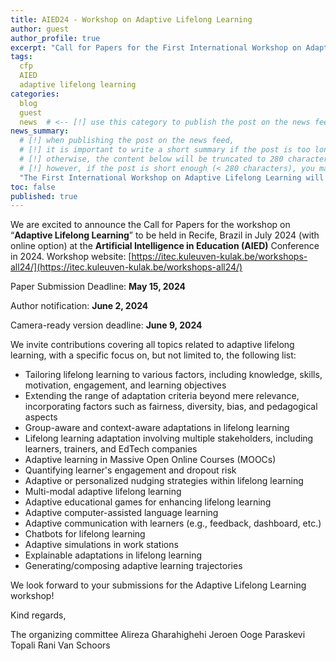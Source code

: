 ```yaml
---
title: AIED24 - Workshop on Adaptive Lifelong Learning
author: guest
author_profile: true
excerpt: "Call for Papers for the First International Workshop on Adaptive Lifelong Learning"
tags:
  cfp
  AIED
  adaptive lifelong learning
categories:
  blog
  guest
  news  # <-- [!] use this category to publish the post on the news feed  
news_summary: 
  # [!] when publishing the post on the news feed,
  # [!] it is important to write a short summary if the post is too long (~several paragraphs)
  # [!] otherwise, the content below will be truncated to 280 characters on the news feed
  # [!] however, if the post is short enough (< 280 characters), you may disregard this option
  "The First International Workshop on Adaptive Lifelong Learning will be held at AIED24 in Recife, Brazil in July 2024."
toc: false
published: true
---
```



We are excited to announce the Call for Papers for the workshop on “**Adaptive Lifelong Learning**” to be held in Recife, Brazil in July 2024 (with online option) at the **Artificial Intelligence in Education (AIED)** Conference in 2024.
Workshop website: [https://itec.kuleuven-kulak.be/workshops-all24/](https://itec.kuleuven-kulak.be/workshops-all24/)

Paper Submission Deadline: **May 15, 2024**

Author notification: **June 2, 2024**

Camera-ready version deadline: **June 9, 2024**

We invite contributions covering all topics related to adaptive lifelong learning, with a specific focus on, but not limited to, the following list:
- Tailoring lifelong learning to various factors, including knowledge, skills, motivation, engagement, and learning objectives
- Extending the range of adaptation criteria beyond mere relevance, incorporating factors such as fairness, diversity, bias, and pedagogical aspects
- Group-aware and context-aware adaptations in lifelong learning
- Lifelong learning adaptation involving multiple stakeholders, including learners, trainers, and EdTech companies
- Adaptive learning in Massive Open Online Courses (MOOCs)
- Quantifying learner's engagement and dropout risk
- Adaptive or personalized nudging strategies within lifelong learning
- Multi-modal adaptive lifelong learning
- Adaptive educational games for enhancing lifelong learning
- Adaptive computer-assisted language learning
- Adaptive communication with learners (e.g., feedback, dashboard, etc.)
- Chatbots for lifelong learning
- Adaptive simulations in work stations
- Explainable adaptations in lifelong learning
- Generating/composing adaptive learning trajectories

We look forward to your submissions for the Adaptive Lifelong Learning workshop!

Kind regards, 

The organizing committee
Alireza Gharahighehi
Jeroen Ooge
Paraskevi Topali 
Rani Van Schoors 

